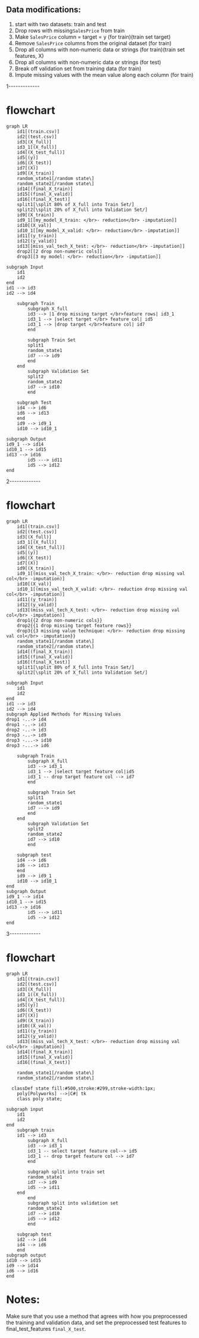 ## Data modifications:

1. start with two datasets: train and test
1. Drop rows with missing`SalesPrice` from train
1. Make `SalesPrice` column = target = y (for train)(train set target)
1. Remove `SalesPrice` columns from the original dataset (for train)
1. Drop all columns with non-numeric data or strings (for train)(train set features, X)
1. Drop all columns with non-numeric data or strings (for test)
1. Break off validation set from training data (for train)
1. Impute missing values with the mean value along each column (for train)

1-------------

# flowchart

```mermaid
graph LR
    id1[(train.csv)]
    id2[(test.csv)]
    id3[(X_full)]
    id3_1[(X_full)]
    id4[(X_test_full)]
    id5[(y)]
    id6[(X_test)]
    id7[(X)]
    id9[(X_train)]
    random_state1[/random state\]
    random_state2[/random state\]
    id14[(final_X_train)]
    id15[(final_X_valid)]
    id16[(final_X_test)]
    split1[\split 80% of X_full into Train Set/]
    split2[\split 20% of X_full into Validation Set/]
    id9[(X_train)]
    id9_1[[my_model_X_train: </br>- reduction</br> -imputation]]
    id10[(X_val)]
    id10_1[[my_model_X_valid: </br>- reduction</br> -imputation]]
    id11[(y_train)]
    id12[(y_valid)]
    id13[[miss_val_tech_X_test: </br>- reduction</br> -imputation]]
    drop2[[2 drop non-numeric cols]]
    drop3[[3 my model: </br>- reduction</br> -imputation]]

subgraph Input
    id1
    id2
end
id1 --> id3
id2 --> id4

    subgraph Train
        subgraph X_full
        id3 --> |1 drop missing target </br>feature rows| id3_1
        id3_1 --> |select target </br> feature col| id5
        id3_1 --> |drop target </br>feature col| id7
        end

        subgraph Train Set
        split1
        random_state1
        id7 ---> id9
        end
    end
        subgraph Validation Set
        split2
        random_state2
        id7 --> id10
        end

    subgraph Test
    id4 --> id6
    id6 --> id13
    end
    id9 --> id9_1
    id10 --> id10_1

subgraph Output
id9_1 --> id14
id10_1 --> id15
id13 --> id16
        id5 ---> id11
        id5 --> id12
end

```

2-------------

# flowchart

```mermaid
graph LR
    id1[(train.csv)]
    id2[(test.csv)]
    id3[(X_full)]
    id3_1[(X_full)]
    id4[(X_test_full)]
    id5[(y)]
    id6[(X_test)]
    id7[(X)]
    id9[(X_train)]
    id9_1[(miss_val_tech_X_train: </br>- reduction drop missing val col</br> -imputation)]
    id10[(X_val)]
    id10_1[(miss_val_tech_X_valid: </br>- reduction drop missing val col</br> -imputation)]
    id11[(y_train)]
    id12[(y_valid)]
    id13[(miss_val_tech_X_test: </br>- reduction drop missing val col</br> -imputation)]
    drop1{{2 drop non-numeric cols}}
    drop2{{1 drop missing target feature rows}}
    drop3{{3 missing value technique: </br>- reduction drop missing val col</br> -imputation}}
    random_state1[/random state\]
    random_state2[/random state\]
    id14[(final_X_train)]
    id15[(final_X_valid)]
    id16[(final_X_test)]
    split1[\split 80% of X_full into Train Set/]
    split2[\split 20% of X_full into Validation Set/]

subgraph Input
    id1
    id2
end
id1 --> id3
id2 --> id4
subgraph Applied Methods for Missing Values
drop1 -..-> id4
drop1 -..-> id3
drop2 -..-> id3
drop3 -..-> id9
drop3 -...-> id10
drop3 -...-> id6

    subgraph Train
        subgraph X_full
        id3 --> id3_1
        id3_1 --> |select target feature col|id5
        id3_1 -- drop target feature col --> id7
        end

        subgraph Train Set
        split1
        random_state1
        id7 ---> id9
        end
    end
        subgraph Validation Set
        split2
        random_state2
        id7 --> id10
        end

    subgraph test
    id4 --> id6
    id6 --> id13
    end
    id9 --> id9_1
    id10 --> id10_1
end
subgraph Output
id9_1 --> id14
id10_1 --> id15
id13 --> id16
        id5 ---> id11
        id5 --> id12
end

```

3-------------

# flowchart

```mermaid
graph LR
    id1[(train.csv)]
    id2[(test.csv)]
    id3[(X_full)]
    id3_1((X_full))
    id4[(X_test_full)]
    id5[(y)]
    id6((X_test))
    id7[(X)]
    id9((X_train))
    id10((X_val))
    id11((y_train))
    id12((y_valid))
    id13[(miss_val_tech_X_test: </br>- reduction drop missing val col</br> -imputation)]
    id14[(final_X_train)]
    id15[(final_X_valid)]
    id16[(final_X_test)]

    random_state1[/random state\]
    random_state2[/random state\]

  classDef state fill:#500,stroke:#299,stroke-width:1px;
    poly[Polyworks] -->|C#| tk
    class poly state;

subgraph input
    id1
    id2
end
    subgraph train
    id1 --> id3
        subgraph X_full
        id3 --> id3_1
        id3_1 -- select target feature col--> id5
        id3_1 -- drop target feature col --> id7
        end

        subgraph split into train set
        random_state1
        id7 --> id9
        id5 --> id11
    end
        end
        subgraph split into validation set
        random_state2
        id7 --> id10
        id5 --> id12
        end

    subgraph test
    id2 --> id4
    id4 --> id6
    end
subgraph output
id10 --> id15
id9 --> id14
id6 --> id16
end
```

# Notes:

Make sure that you use a method that agrees with how you preprocessed the training and validation data, and set the preprocessed test features to final_test_features `final_X_test`.
